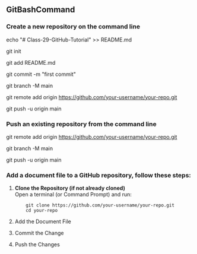## GitBashCommand
### Create a new repository on the command line
echo "# Class-29-GitHub-Tutorial" >> README.md

git init

git add README.md

git commit -m "first commit"

git branch -M main

git remote add origin https://github.com/your-username/your-repo.git 

git push -u origin main

### Push an existing repository from the command line
git remote add origin https://github.com/your-username/your-repo.git

git branch -M main

git push -u origin main

### Add a document file to a GitHub repository, follow these steps:
1.  **Clone the Repository (if not already cloned)**  
        Open a terminal (or Command Prompt) and run:
      
            git clone https://github.com/your-username/your-repo.git      
            cd your-repo

3.  Add the Document File

  
4.  Commit the Change

  
5.  Push the Changes

 
